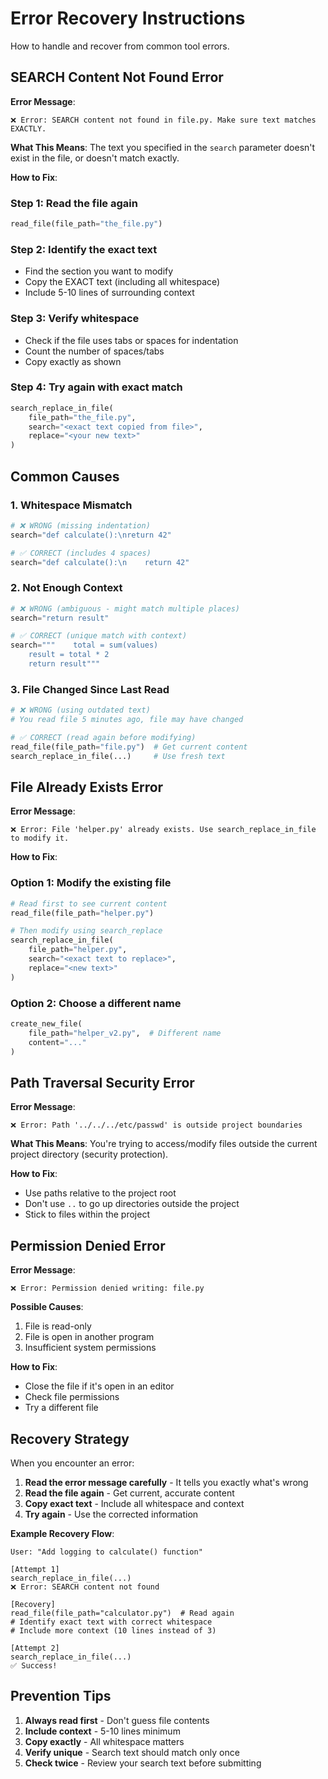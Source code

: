 # Error Recovery Instructions

How to handle and recover from common tool errors.

## SEARCH Content Not Found Error

**Error Message**:
```
❌ Error: SEARCH content not found in file.py. Make sure text matches EXACTLY.
```

**What This Means**:
The text you specified in the `search` parameter doesn't exist in the file, or doesn't match exactly.

**How to Fix**:

### Step 1: Read the file again
```python
read_file(file_path="the_file.py")
```

### Step 2: Identify the exact text
- Find the section you want to modify
- Copy the EXACT text (including all whitespace)
- Include 5-10 lines of surrounding context

### Step 3: Verify whitespace
- Check if the file uses tabs or spaces for indentation
- Count the number of spaces/tabs
- Copy exactly as shown

### Step 4: Try again with exact match
```python
search_replace_in_file(
    file_path="the_file.py",
    search="<exact text copied from file>",
    replace="<your new text>"
)
```

## Common Causes

### 1. Whitespace Mismatch
```python
# ❌ WRONG (missing indentation)
search="def calculate():\nreturn 42"

# ✅ CORRECT (includes 4 spaces)
search="def calculate():\n    return 42"
```

### 2. Not Enough Context
```python
# ❌ WRONG (ambiguous - might match multiple places)
search="return result"

# ✅ CORRECT (unique match with context)
search="""    total = sum(values)
    result = total * 2
    return result"""
```

### 3. File Changed Since Last Read
```python
# ❌ WRONG (using outdated text)
# You read file 5 minutes ago, file may have changed

# ✅ CORRECT (read again before modifying)
read_file(file_path="file.py")  # Get current content
search_replace_in_file(...)     # Use fresh text
```

## File Already Exists Error

**Error Message**:
```
❌ Error: File 'helper.py' already exists. Use search_replace_in_file to modify it.
```

**How to Fix**:

### Option 1: Modify the existing file
```python
# Read first to see current content
read_file(file_path="helper.py")

# Then modify using search_replace
search_replace_in_file(
    file_path="helper.py",
    search="<exact text to replace>",
    replace="<new text>"
)
```

### Option 2: Choose a different name
```python
create_new_file(
    file_path="helper_v2.py",  # Different name
    content="..."
)
```

## Path Traversal Security Error

**Error Message**:
```
❌ Error: Path '../../../etc/passwd' is outside project boundaries
```

**What This Means**:
You're trying to access/modify files outside the current project directory (security protection).

**How to Fix**:
- Use paths relative to the project root
- Don't use `..` to go up directories outside the project
- Stick to files within the project

## Permission Denied Error

**Error Message**:
```
❌ Error: Permission denied writing: file.py
```

**Possible Causes**:
1. File is read-only
2. File is open in another program
3. Insufficient system permissions

**How to Fix**:
- Close the file if it's open in an editor
- Check file permissions
- Try a different file

## Recovery Strategy

When you encounter an error:

1. **Read the error message carefully** - It tells you exactly what's wrong
2. **Read the file again** - Get current, accurate content
3. **Copy exact text** - Include all whitespace and context
4. **Try again** - Use the corrected information

**Example Recovery Flow**:
```
User: "Add logging to calculate() function"

[Attempt 1]
search_replace_in_file(...)
❌ Error: SEARCH content not found

[Recovery]
read_file(file_path="calculator.py")  # Read again
# Identify exact text with correct whitespace
# Include more context (10 lines instead of 3)

[Attempt 2]
search_replace_in_file(...)
✅ Success!
```

## Prevention Tips

1. **Always read first** - Don't guess file contents
2. **Include context** - 5-10 lines minimum
3. **Copy exactly** - All whitespace matters
4. **Verify unique** - Search text should match only once
5. **Check twice** - Review your search text before submitting
